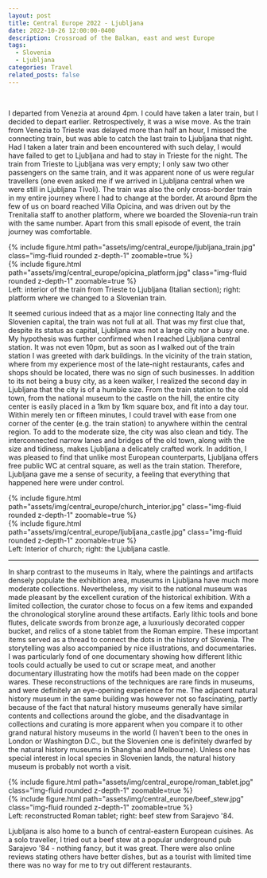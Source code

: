 ```yaml
---
layout: post
title: Central Europe 2022 - Ljubljana
date: 2022-10-26 12:00:00-0400
description: Crossroad of the Balkan, east and west Europe
tags: 
  - Slovenia
  - Ljubljana
categories: Travel
related_posts: false
---
```


<br />

I departed from Venezia at around 4pm. I could have taken a later train, but I decided to depart earlier. Retrospectively, it was a wise move. As the train from Venezia to Trieste was delayed more than half an hour, I missed the connecting train, but was able to catch the last train to Ljubljana that night. Had I taken a later train and been encountered with such delay, I would have failed to get to Ljubljana and had to stay in Trieste for the night. The train from Trieste to Ljubljana was very empty; I only saw two other passengers on the same train, and it was apparent none of us were regular travellers (one even asked me if we arrived in Ljubljana central when we were still in Ljubljana Tivoli). The train was also the only cross-border train in my entire journey where I had to change at the border. At around 8pm the few of us on board reached Villa Opicina, and was driven out by the Trenitalia staff to another platform, where we boarded the Slovenia-run train with the same number. Apart from this small episode of event, the train journey was comfortable.

<div class="row justify-content-center">
    <div class="col-sm-6">
	{% include figure.html path="assets/img/central_europe/ljubljana_train.jpg" class="img-fluid rounded z-depth-1" zoomable=true %}
    </div>
    <div class="col-sm-6">
        {% include figure.html path="assets/img/central_europe/opicina_platform.jpg" class="img-fluid rounded z-depth-1" zoomable=true %}
    </div>
</div>
<div class="caption">
    Left: interior of the train from Trieste to Ljubljana (Italian section); right: platform where we changed to a Slovenian train.
</div>

It seemed curious indeed that as a major line connecting Italy and the Slovenien capital, the train was not full at all. That was my first clue that, despite its status as capital, Ljubljana was not a large city nor a busy one. My hypothesis was further confirmed when I reached Ljubljana central station. It was not even 10pm, but as soon as I walked out of the train station I was greeted with dark buildings. In the vicinity of the train station, where from my experience most of the late-night restaurants, cafes and shops should be located, there was no sign of such businesses. In addition to its not being a busy city, as a keen walker, I realized the second day in Ljubljana that the city is of a humble size. From the train station to the old town, from the national museum to the castle on the hill, the entire city center is easily placed in a 1km by 1km square box, and fit into a day tour. Within merely ten or fifteen minutes, I could travel with ease from one corner of the center (e.g. the train station) to anywhere within the central region. To add to the moderate size, the city was also clean and tidy. The interconnected narrow lanes and bridges of the old town, along with the size and tidiness, makes Ljubljana a delicately crafted work. In addition, I was pleased to find that unlike most European counterparts, Ljubljana offers free public WC at central square, as well as the train station. Therefore, Ljubljana gave me a sense of security, a feeling that everything that happened here were under control.

<div class="row justify-content-center">
    <div class="col-sm-4">
	{% include figure.html path="assets/img/central_europe/church_interior.jpg" class="img-fluid rounded z-depth-1" zoomable=true %}
    </div>
    <div class="col-sm-7">
        {% include figure.html path="assets/img/central_europe/ljubljana_castle.jpg" class="img-fluid rounded z-depth-1" zoomable=true %}
    </div>
</div>
<div class="caption">
    Left: Interior of church; right: the Ljubljana castle.
</div>

---

In sharp contrast to the museums in Italy, where the paintings and artifacts densely populate the exhibition area, museums in Ljubljana have much more moderate collections. Nevertheless, my visit to the national museum was made pleasant by the excellent curation of the historical exhibition. With a limited collection, the curator chose to focus on a few items and expanded the chronological storyline around these artifacts. Early lithic tools and bone flutes, delicate swords from bronze age, a luxuriously decorated copper bucket, and relics of a stone tablet from the Roman empire. These important items served as a thread to connect the dots in the history of Slovenia. The storytelling was also accompanied by nice illustrations, and documentaries. I was particularly fond of one documentary showing how different lithic tools could actually be used to cut or scrape meat, and another documentary illustrating how the motifs had been made on the copper wares. These reconstructions of the techniques are rare finds in museums, and were definitely an eye-opening experience for me. The adjacent natural history museum in the same building was however not so fascinating, partly because of the fact that natural history museums generally have similar contents and collections around the globe, and the disadvantage in collections and curating is more apparent when you compare it to other grand natural history museums in the world (I haven't been to the ones in London or Washington D.C., but the Slovenien one is definitely dwarfed by the natural history museums in Shanghai and Melbourne). Unless one has special interest in local species in Slovenien lands, the natural history museum is probably not worth a visit.

<div class="row justify-content-center">
    <div class="col-sm-6">
	{% include figure.html path="assets/img/central_europe/roman_tablet.jpg" class="img-fluid rounded z-depth-1" zoomable=true %}
    </div>
    <div class="col-sm-6">
        {% include figure.html path="assets/img/central_europe/beef_stew.jpg" class="img-fluid rounded z-depth-1" zoomable=true %}
    </div>
</div>
<div class="caption">
    Left: reconstructed Roman tablet; right: beef stew from Sarajevo '84.
</div>

Ljubljana is also home to a bunch of central-eastern European cuisines. As a solo traveller, I tried out a beef stew at a popular underground pub Sarajevo '84 - nothing fancy, but it was great. There were also online reviews stating others have better dishes, but as a tourist with limited time there was no way for me to try out different restaurants.


